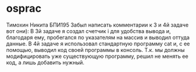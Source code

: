 # osprac
Тимохин Никита БПИ195
Забыл написать комментарии к 3 и 4й задаче вот они):
В 3й задаче я создал счетчик i для удобства вывода и, благодаря ему, пробегался по указателям на массив и выводил оттуда данные.
В 4й задаче я использовал стандартную программу cat и, с ее помощью, выводил код своей программы в консоль. Т.к. мы должны модифицировать уже существующую программу, решил не менять ее код, а лишь добавить нужный. 
